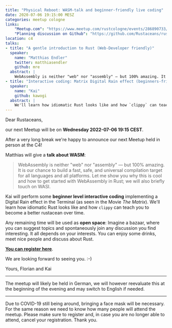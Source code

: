 ```yaml
---
title: "Physical Reboot: WASM-talk and beginner-friendly live coding"
date: 2020-07-06 19:15:00 MESZ
categories: meetup cologne
links:
    "Meetup.com": "https://www.meetup.com/rustcologne/events/286890733/"
    "Planning discussion on Github": "https://github.com/Rustaceans/rust-cologne/issues/96"
location: c4
talks:
- title: "A gentle introduction to Rust (Web-Developer friendly)"
  speaker:
    name: "Matthias Endler"
    twitter: matthiasendler
    github: mre
  abstract: |
    WebAssembly is neither "web" nor "assembly" — but 100% amazing. It is our chance to build a fast, safe, and universal compilation target for all languages and all platforms. Let me show you why this is cool and how to get started with WebAssembly in Rust; we will also briefly touch on WASI.
- title: "Interactive coding: Matrix Digital Rain effect (beginners-friendly)"
  speaker:
    name: "Kai"
    github: kawogi
  abstract: |
    We'll learn how idiomatic Rust looks like and how `clippy` can teach you to become a better rustacean over time.
---
```

Dear Rustaceans,

our next Meetup will be on **Wednesday 2022-07-06 19:15 CEST**.

After a very long break we're happy to announce our next Meetup held in person at the C4!

Matthias will give a **talk about WASM**:
> WebAssembly is neither "web" nor "assembly" — but 100% amazing. It is our chance to build a fast, safe, and universal  compilation target for all languages and all platforms. Let me show you why this is cool and how to get started with WebAssembly in Rust; we will also briefly touch on WASI.

Kai will perform some **beginner level interactive coding** implementing a Digital Rain effect in the Terminal (as seen in the Movie _The Matrix_). We'll learn how idiomatic Rust looks like and how `clippy` can teach you to become a better rustacean over time.

Any remaining time will be used as **open space**: Imagine a bazaar, where you can suggest topics and spontaneously join any discussion you find interesting. It all depends on your interests. You can enjoy some drinks, meet nice people and discuss about Rust.

**[You can register here](https://www.meetup.com/rustcologne/events/286890733/)**.

We are looking forward to seeing you. :-)

Yours,
Florian and Kai
- - -
The meetup will likely be held in German, we will however reevaluate this at the beginning of the evening and may switch to English if needed.
- - -
Due to COVID-19 still being around, bringing a face mask will be necessary. For the same reason we need to know how many people will attend the meetup. Please make sure to register and, in case you are no longer able to attend, cancel your registration. Thank you.
